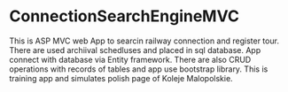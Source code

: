 # ConnectionSearchEngineMVC

This is ASP MVC web App to searcin railway connection and register tour. 
There are used archiival schedluses and placed in sql database. 
App connect with database via Entity framework. There are also CRUD operations with records of tables and app use bootstrap library.
This is training app and simulates polish page of Koleje Malopolskie.
